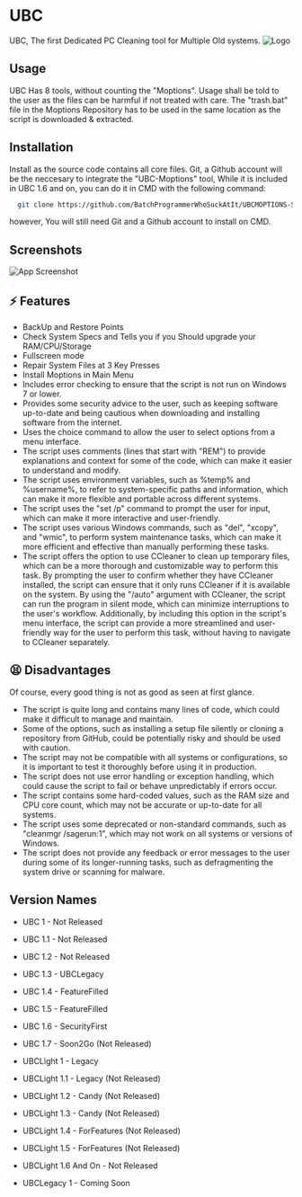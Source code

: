 
# UBC

UBC, The first Dedicated PC Cleaning tool for Multiple Old systems.
![Logo](https://raw.githubusercontent.com/BatchProgrammerWhoSuckAtIt/UBC/main/images/LogoTR.png)

## Usage
UBC Has 8 tools, without counting the "Moptions". Usage shall be told to the user as the files can be harmful if not treated with care. The "trash.bat" file in the Moptions Repository has to be used in the same location as the script is downloaded & extracted.


## Installation

Install as the source code contains all core files. Git, a Github account will be the neccesary to integrate the "UBC-Moptions" tool, While it is included in UBC 1.6 and on, you can do it in CMD with the following command:

```bash
  git clone https://github.com/BatchProgrammerWhoSuckAtIt/UBCMOPTIONS-SourceCode-Github-Release.git
```
however, You will still need Git and a Github account to install on CMD.
    
    
## Screenshots

![App Screenshot](https://raw.githubusercontent.com/BatchProgrammerWhoSuckAtIt/UBC/main/images/Screenshot1.png)


## ⚡ Features

- BackUp and Restore Points
- Check System Specs and Tells you if you Should upgrade your RAM/CPU/Storage
- Fullscreen mode
- Repair System Files at 3 Key Presses
- Install Moptions in Main Menu
- Includes error checking to ensure that the script is not run on Windows 7 or lower.
- Provides some security advice to the user, such as keeping software up-to-date and being cautious when downloading and installing software from the internet.
- Uses the choice command to allow the user to select options from a menu interface.
- The script uses comments (lines that start with "REM") to provide explanations and context for some of the code, which can make it easier to understand and modify.
- The script uses environment variables, such as %temp% and %username%, to refer to system-specific paths and information, which can make it more flexible and portable across different systems.
- The script uses the "set /p" command to prompt the user for input, which can make it more interactive and user-friendly.
- The script uses various Windows commands, such as "del", "xcopy", and "wmic", to perform system maintenance tasks, which can make it more efficient and effective than manually performing these tasks.
- The script offers the option to use CCleaner to clean up temporary files, which can be a more thorough and customizable way to perform this task. By prompting the user to confirm whether they have CCleaner installed, the script can ensure that it only runs CCleaner if it is available on the system. By using the "/auto" argument with CCleaner, the script can run the program in silent mode, which can minimize interruptions to the user's workflow. Additionally, by including this option in the script's menu interface, the script can provide a more streamlined and user-friendly way for the user to perform this task, without having to navigate to CCleaner separately.
## 😫 Disadvantages
Of course, every good thing is not as good as seen at first glance.

- The script is quite long and contains many lines of code, which could make it difficult to manage and maintain.
- Some of the options, such as installing a setup file silently or cloning a repository from GitHub, could be potentially risky and should be used with caution.
- The script may not be compatible with all systems or configurations, so it is important to test it thoroughly before using it in production.
- The script does not use error handling or exception handling, which could cause the script to fail or behave unpredictably if errors occur.
- The script contains some hard-coded values, such as the RAM size and CPU core count, which may not be accurate or up-to-date for all systems.
- The script uses some deprecated or non-standard commands, such as "cleanmgr /sagerun:1", which may not work on all systems or versions of Windows.
- The script does not provide any feedback or error messages to the user during some of its longer-running tasks, such as defragmenting the system drive or scanning for malware.

## Version Names
- UBC 1 - Not Released
- UBC 1.1 - Not Released
- UBC 1.2 - Not Released
- UBC 1.3 - UBCLegacy
- UBC 1.4 - FeatureFilled
- UBC 1.5 - FeatureFilled
- UBC 1.6 - SecurityFirst
- UBC 1.7 - Soon2Go (Not Released)

- UBCLight 1 - Legacy
- UBCLight 1.1 - Legacy (Not Released)
- UBCLight 1.2 - Candy (Not Released)
- UBCLight 1.3 - Candy (Not Released)
- UBCLight 1.4 - ForFeatures (Not Released)
- UBCLight 1.5 - ForFeatures (Not Released)
- UBCLight 1.6 And On - Not Released

- UBCLegacy 1 - Coming Soon
